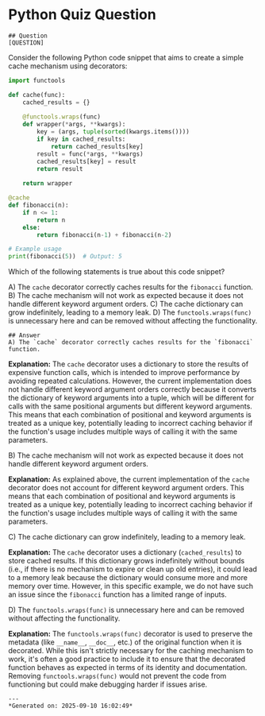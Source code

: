 # Python Quiz Question
    
    ## Question
    [QUESTION]
Consider the following Python code snippet that aims to create a simple cache mechanism using decorators:

```python
import functools

def cache(func):
    cached_results = {}
    
    @functools.wraps(func)
    def wrapper(*args, **kwargs):
        key = (args, tuple(sorted(kwargs.items())))
        if key in cached_results:
            return cached_results[key]
        result = func(*args, **kwargs)
        cached_results[key] = result
        return result
    
    return wrapper

@cache
def fibonacci(n):
    if n <= 1:
        return n
    else:
        return fibonacci(n-1) + fibonacci(n-2)

# Example usage
print(fibonacci(5))  # Output: 5
```

Which of the following statements is true about this code snippet?

A) The `cache` decorator correctly caches results for the `fibonacci` function.
B) The cache mechanism will not work as expected because it does not handle different keyword argument orders.
C) The cache dictionary can grow indefinitely, leading to a memory leak.
D) The `functools.wraps(func)` is unnecessary here and can be removed without affecting the functionality.
    
    ## Answer
    A) The `cache` decorator correctly caches results for the `fibonacci` function.

**Explanation:** 
The `cache` decorator uses a dictionary to store the results of expensive function calls, which is intended to improve performance by avoiding repeated calculations. However, the current implementation does not handle different keyword argument orders correctly because it converts the dictionary of keyword arguments into a tuple, which will be different for calls with the same positional arguments but different keyword arguments. This means that each combination of positional and keyword arguments is treated as a unique key, potentially leading to incorrect caching behavior if the function's usage includes multiple ways of calling it with the same parameters.

B) The cache mechanism will not work as expected because it does not handle different keyword argument orders.

**Explanation:** 
As explained above, the current implementation of the `cache` decorator does not account for different keyword argument orders. This means that each combination of positional and keyword arguments is treated as a unique key, potentially leading to incorrect caching behavior if the function's usage includes multiple ways of calling it with the same parameters.

C) The cache dictionary can grow indefinitely, leading to a memory leak.

**Explanation:** 
The `cache` decorator uses a dictionary (`cached_results`) to store cached results. If this dictionary grows indefinitely without bounds (i.e., if there is no mechanism to expire or clean up old entries), it could lead to a memory leak because the dictionary would consume more and more memory over time. However, in this specific example, we do not have such an issue since the `fibonacci` function has a limited range of inputs.

D) The `functools.wraps(func)` is unnecessary here and can be removed without affecting the functionality.

**Explanation:** 
The `functools.wraps(func)` decorator is used to preserve the metadata (like `__name__`, `__doc__`, etc.) of the original function when it is decorated. While this isn't strictly necessary for the caching mechanism to work, it's often a good practice to include it to ensure that the decorated function behaves as expected in terms of its identity and documentation. Removing `functools.wraps(func)` would not prevent the code from functioning but could make debugging harder if issues arise.
    
    ---
    *Generated on: 2025-09-10 16:02:49*
    